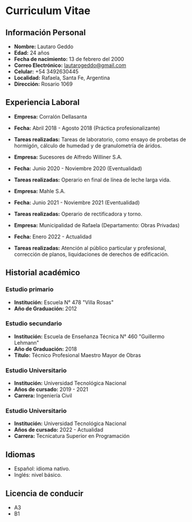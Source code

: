 # Curriculum Vitae

## Información Personal
- **Nombre:** Lautaro Geddo
- **Edad:** 24 años
- **Fecha de nacimiento:** 13 de febrero del 2000
- **Correo Electrónico:** lautarogeddo@gmail.com
- **Celular:** +54 3492630445
- **Localidad:** Rafaela, Santa Fe, Argentina
- **Dirección:** Rosario 1069

## Experiencia Laboral
- **Empresa:** Corralón Dellasanta
- **Fecha:** Abril 2018 - Agosto 2018 (Práctica profesionalizante)
- **Tareas realizadas:** Tareas de laboratorio, como ensayo de probetas de hormigón, cálculo de humedad y de granulometría de áridos.

- **Empresa:** Sucesores de Alfredo Williner S.A.
- **Fecha:** Junio 2020 - Noviembre 2020 (Eventualidad)
- **Tareas realizadas:** Operario en final de línea de leche larga vida.

- **Empresa:** Mahle S.A.
- **Fecha:** Junio 2021 - Noviembre 2021 (Eventualidad)
- **Tareas realizadas:** Operario de rectificadora y torno.

- **Empresa:** Municipalidad de Rafaela (Departamento: Obras Privadas)
- **Fecha:** Enero 2022 - Actualidad
- **Tareas realizadas:** Atención al público particular y profesional, corrección de planos, liquidaciones de derechos de edificación.


## Historial académico
### Estudio primario
- **Institución:** Escuela N° 478 "Villa Rosas"
- **Año de Graduación:** 2012

### Estudio secundario
- **Institución:** Escuela de Enseñanza Técnica N° 460 "Guillermo Lehmann"
- **Año de Graduación:** 2018
- **Título:** Técnico Profesional Maestro Mayor de Obras

### Estudio Universitario
- **Institución:** Universidad Tecnológica Nacional
- **Años de cursado:** 2019 - 2021
- **Carrera:** Ingeniería Civil

### Estudio Universitario
- **Institución:** Universidad Tecnológica Nacional
- **Años de cursado:** 2022 - Actualidad
- **Carrera:** Tecnicatura Superior en Programación

## Idiomas
- Español: idioma nativo.
- Inglés: nivel básico.

## Licencia de conducir
- A3
- B1